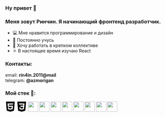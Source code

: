 ### Ну привет :wave:

### Меня зовут Ринчин. Я начинающий фронтенд разработчик.

- :computer: Мне нравится программирование и дизайн
- :green_book: Постоянно учусь
- :bricks: Хочу работать в крепком коллективе
- :atom_symbol: В настоящее время изучаю React

### Контакты:

email: **rin4in.2011@mail**\
telegram: **@azmorigan**

### Мой стек :rocket::

<img height="32" width="32" src="./html5.svg" />
<img height="32" width="32" src="./css3.svg" />
<img height="32" width="32" src="https://unpkg.com/simple-icons@v4/icons/html5.svg" />
<img height="32" width="32" src="https://unpkg.com/simple-icons@v4/icons/css3.svg" />
<img height="32" width="32" src="https://unpkg.com/simple-icons@v4/icons/javascript.svg" />
<img height="32" width="32" src="https://unpkg.com/simple-icons@v4/icons/sass.svg" />
<img height="32" width="32" src="https://unpkg.com/simple-icons@v4/icons/react.svg" />
<img height="32" width="32" src="https://unpkg.com/simple-icons@v4/icons/webstorm.svg" />
<img height="32" width="32" src="https://unpkg.com/simple-icons@v4/icons/visualstudiocode.svg" />
<img height="32" width="32" src="https://unpkg.com/simple-icons@v4/icons/git.svg" />
